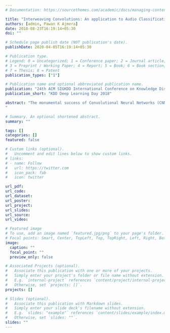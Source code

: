 ```yaml
---
# Documentation: https://sourcethemes.com/academic/docs/managing-content/

title: "Interweaving Convolutions: An application to Audio Classification"
authors: [admin, Pawan K Ajmera]
date: 2018-08-23T16:19:14+05:30
doi: ""

# Schedule page publish date (NOT publication's date).
publishDate: 2020-04-05T16:19:14+05:30

# Publication type.
# Legend: 0 = Uncategorized; 1 = Conference paper; 2 = Journal article;
# 3 = Preprint / Working Paper; 4 = Report; 5 = Book; 6 = Book section;
# 7 = Thesis; 8 = Patent
publication_types: ["1"]

# Publication name and optional abbreviated publication name.
publication: "24th ACM SIGKDD International Conference on Knowledge Discovery and Data Mining"
publication_short: "KDD Deep Learning Day 2018"

abstract: "The monumental success of Convolutional Neural Networks (CNNs) in the field of image classification has motivated the application of CNNs in the domain of auditory data. Prior works have shown performance of Hidden Markov Models (HMMs) and Deep Neural Networks (DNNs) in the field of Content-based Audio Classification. This paper presents a novel concatenating strategy for a CNN-based neural architecture. The proposed methodology was evaluated for audio classification task using UrbanSound8K dataset (US8K) as benchmark. The proposed architecture achieves an average recognition accuracy of 97.55 %, an average EER of  .14% on US8K dataset. A small-footprint variant of the proposed architecture is also proposed.
"

# Summary. An optional shortened abstract.
summary: ""

tags: []
categories: []
featured: false

# Custom links (optional).
#   Uncomment and edit lines below to show custom links.
# links:
# - name: Follow
#   url: https://twitter.com
#   icon_pack: fab
#   icon: twitter

url_pdf:
url_code:
url_dataset:
url_poster:
url_project:
url_slides:
url_source:
url_video:

# Featured image
# To use, add an image named `featured.jpg/png` to your page's folder. 
# Focal points: Smart, Center, TopLeft, Top, TopRight, Left, Right, BottomLeft, Bottom, BottomRight.
image:
  caption: ""
  focal_point: ""
  preview_only: false

# Associated Projects (optional).
#   Associate this publication with one or more of your projects.
#   Simply enter your project's folder or file name without extension.
#   E.g. `internal-project` references `content/project/internal-project/index.md`.
#   Otherwise, set `projects: []`.
projects: []

# Slides (optional).
#   Associate this publication with Markdown slides.
#   Simply enter your slide deck's filename without extension.
#   E.g. `slides: "example"` references `content/slides/example/index.md`.
#   Otherwise, set `slides: ""`.
slides: ""
---
```

